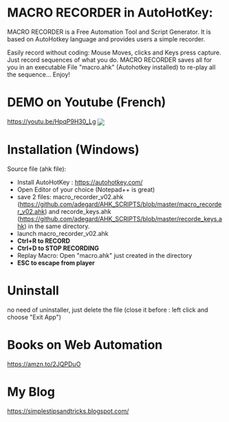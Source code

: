 
<h1>MACRO RECORDER in AutoHotKey: </h1>
MACRO RECORDER is a Free Automation Tool and Script Generator. It is based on AutoHotkey language and provides users a simple recorder. 
</br>

Easily record without coding: Mouse Moves, clicks and Keys press capture. Just record sequences of what you do. MACRO RECORDER saves all for you in an executable File "macro.ahk" (Autohotkey installed) to re-play all the sequence... Enjoy!

# DEMO on Youtube (French)
https://youtu.be/HpqP9H30_Lg
<a href="https://youtu.be/HpqP9H30_Lg" target="_blank"><img src="https://raw.githubusercontent.com/adegard/tagui_scripts/master/20180529214753.png"  align="center"></a>

# Installation (Windows)
Source file (ahk file):
- Install AutoHotKey : https://autohotkey.com/
- Open Editor of your choice (Notepad++ is great)
- save 2 files: macro_recorder_v02.ahk (https://github.com/adegard/AHK_SCRIPTS/blob/master/macro_recorder_v02.ahk) and recorde_keys.ahk (https://github.com/adegard/AHK_SCRIPTS/blob/master/recorde_keys.ahk) in the same directory.
- launch macro_recorder_v02.ahk
- <b>Ctrl+R to RECORD</b> 
- <b>Ctrl+D to STOP RECORDING</b> 
- Replay Macro: Open "macro.ahk" just created in the directory
- <b>ESC to escape from player</b> 


# Uninstall
no need of uninstaller, just delete the file (close it before : left click and choose "Exit App") 

# Books on Web Automation
https://amzn.to/2JQPDuO

# My Blog
https://simplestipsandtricks.blogspot.com/
